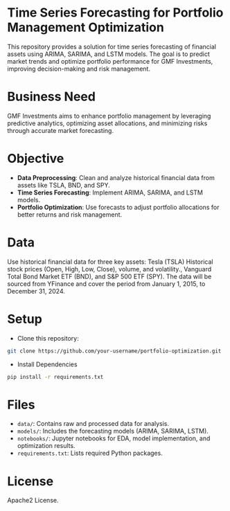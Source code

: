 # Time Series Forecasting for Portfolio Management Optimization

This repository provides a solution for time series forecasting of financial assets using ARIMA, SARIMA, and LSTM models. The goal is to predict market trends and optimize portfolio performance for GMF Investments, improving decision-making and risk management.

# Business Need
GMF Investments aims to enhance portfolio management by leveraging predictive analytics, optimizing asset allocations, and minimizing risks through accurate market forecasting.

# Objective
- **Data Preprocessing**: Clean and analyze historical financial data from assets like TSLA, BND, and SPY.
- **Time Series Forecasting**: Implement ARIMA, SARIMA, and LSTM models.
- **Portfolio Optimization**: Use forecasts to adjust portfolio allocations for better returns and risk management.

# Data
Use historical financial data for three key assets: Tesla (TSLA) Historical stock prices (Open, High, Low, Close), volume, and volatility., Vanguard Total Bond Market ETF (BND), and S&P 500 ETF (SPY). The data will be sourced from YFinance and cover the period from January 1, 2015, to December 31, 2024.


# Setup
- Clone this repository:

```bash
git clone https://github.com/your-username/portfolio-optimization.git
```
- Install Dependencies
```bash
pip install -r requirements.txt
```

# Files
- `data/`: Contains raw and processed data for analysis.
- `models/`: Includes the forecasting models (ARIMA, SARIMA, LSTM).
- `notebooks/`: Jupyter notebooks for EDA, model implementation, and optimization results.
- `requirements.txt`: Lists required Python packages.

# License
Apache2 License.